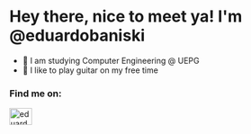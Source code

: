 # Hey there, nice to meet ya! I'm @eduardobaniski

- 🌱  I am studying Computer Engineering @ UEPG
- 🎸  I like to play guitar on my free time


<h3 align="left">Find me on:</h3>
<p align="left">
<a href="https://instagram.com/eduardobaniski" target="blank"><img align="center" src="https://raw.githubusercontent.com/rahuldkjain/github-profile-readme-generator/master/src/images/icons/Social/instagram.svg" alt="eduardobaniski" height="30" width="40" /></a>
</p>

<!---
eduardobaniski/eduardobaniski is a ✨ special ✨ repository because its `README.md` (this file) appears on your GitHub profile.
You can click the Preview link to take a look at your changes.
--->
